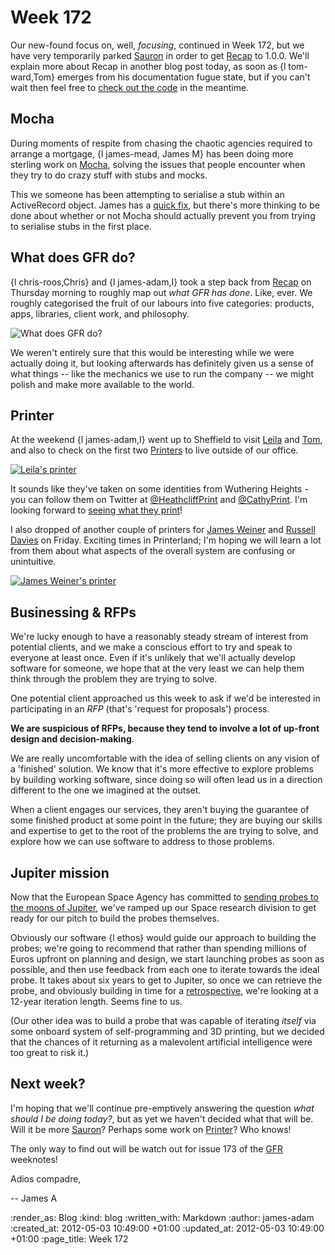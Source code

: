 Week 172
========

Our new-found focus on, well, _focusing_, continued in Week 172, but we have very temporarily parked [Sauron][] in order to get [Recap][] to 1.0.0. We'll explain more about Recap in another blog post today, as soon as {l tom-ward,Tom} emerges from his documentation fugue state, but if you can't wait then feel free to [check out the code][Recap] in the meantime.


Mocha
-----

During moments of respite from chasing the chaotic agencies required to arrange a mortgage, {l james-mead, James M} has been doing more sterling work on [Mocha][], solving the issues that people encounter when they try to do crazy stuff with stubs and mocks.

This we someone has been attempting to serialise a stub within an ActiveRecord object. James has a [quick fix](https://github.com/floehopper/mocha/commit/d0569869da15fa9d3d86b18047630452a21906df), but there's more thinking to be done about whether or not Mocha should actually prevent you from trying to serialise stubs in the first place.


What does GFR do?
-----------------

{l chris-roos,Chris} and {l james-adam,I} took a step back from [Recap][] on Thursday morning to roughly map out *what GFR has done*. Like, ever. We roughly categorised the fruit of our labours into five categories: products, apps, libraries, client work, and philosophy.

![What does GFR do?](/images/blog/what-does-gfr-do.jpg)

We weren't entirely sure that this would be interesting while we were actually doing it, but looking afterwards has definitely given us a sense of what things -- like the mechanics we use to run the company -- we might polish and make more available to the world.


Printer
-------

At the weekend {l james-adam,I} went up to Sheffield to visit [Leila](http://finalbullet.com) and [Tom](http://experthuman.com), and also to check on the first two [Printers][Printer] to live outside of our office.

[![Leila's printer](http://distilleryimage2.s3.amazonaws.com/d8cf1be8908011e1abb01231381b65e3_7.jpg)](http://instagr.am/p/J7cOtEGjKO/)

It sounds like they've taken on some identities from Wuthering Heights - you can follow them on Twitter at [@HeathcliffPrint](https://twitter.com/HeathcliffPrint) and [@CathyPrint](https://twitter.com/CathyPrint). I'm looking forward to [seeing what they print](http://www.flickr.com/photos/lovemaus/6995417290/in/photostream)!

I also dropped of another couple of printers for [James Weiner](https://twitter.com/jamesweiner) and [Russell Davies](http://twitter.com/undermanager) on Friday. Exciting times in Printerland; I'm hoping we will learn a lot from them about what aspects of the overall system are confusing or unintuitive.

[![James Weiner's printer](http://distilleryimage10.instagram.com/c3d47690953311e1abb01231381b65e3_7.jpg)](http://instagr.am/p/KK1qQNDo6y/)


Businessing & RFPs
-----------

We're lucky enough to have a reasonably steady stream of interest from potential clients, and we make a conscious effort to try and speak to everyone at least once. Even if it's unlikely that we'll actually develop software for someone, we hope that at the very least we can help them think through the problem they are trying to solve.

One potential client approached us this week to ask if we'd be interested in participating in an _RFP_ (that's 'request for proposals') process.

**We are suspicious of RFPs, because they tend to involve a lot of up-front design and decision-making**.

We are really uncomfortable with the idea of selling clients on any vision of a 'finished' solution. We know that it's more effective to explore problems by building working software, since doing so will often lead us in a  direction different to the one we imagined at the outset.

When a client engages our services, they aren't buying the guarantee of some finished product at some point in the future; they are buying our skills and expertise to get to the root of the problems the are trying to solve, and explore how we can use software to address to those problems.


Jupiter mission
---------------

Now that the European Space Agency has committed to [sending probes to the moons of Jupiter](http://www.guardian.co.uk/science/2012/may/02/esa-mission-jupiters-moons-europa), we've ramped up our Space research division to get ready for our pitch to build the probes themselves.

Obviously our software {l ethos} would guide our approach to building the probes; we're going to recommend that rather than spending millions of Euros upfront on planning and design, we start launching probes as soon as possible, and then use feedback from each one to iterate towards the ideal probe. It takes about six years to get to Jupiter, so once we can retrieve the probe, and obviously building in time for a [retrospective](http://en.wikipedia.org/wiki/Retrospective), we're looking at a 12-year iteration length. Seems fine to us.

(Our other idea was to build a probe that was capable of iterating *itself* via some onboard system of self-programming and 3D printing, but we decided that the chances of it returning as a malevolent artificial intelligence were too great to risk it.)

Next week?
----------

I'm hoping that we'll continue pre-emptively answering the question _what should I be doing today?_, but as yet we haven't decided what that will be. Will it be more [Sauron][]? Perhaps some work on [Printer][]? Who knows!

The only way to find out will be watch out for issue 173 of the [GFR](/) weeknotes!

Adios compadre,

-- James A

[Sauron]: https://github.com/freerange/sauron
[Recap]: https://github.com/freerange/recap
[Mocha]: http://gofreerange.com/mocha/docs/
[Printer]: /printer


:render_as: Blog
:kind: blog
:written_with: Markdown
:author: james-adam
:created_at: 2012-05-03 10:49:00 +01:00
:updated_at: 2012-05-03 10:49:00 +01:00
:page_title: Week 172